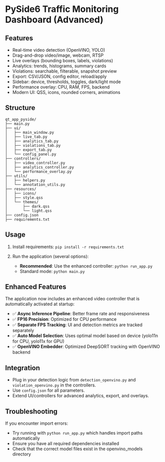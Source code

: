 # PySide6 Traffic Monitoring Dashboard (Advanced)

## Features

- Real-time video detection (OpenVINO, YOLO)
- Drag-and-drop video/image, webcam, RTSP
- Live overlays (bounding boxes, labels, violations)
- Analytics: trends, histograms, summary cards
- Violations: searchable, filterable, snapshot preview
- Export: CSV/JSON, config editor, reload/apply
- Sidebar: device, thresholds, toggles, dark/light mode
- Performance overlay: CPU, RAM, FPS, backend
- Modern UI: QSS, icons, rounded corners, animations

## Structure

```
qt_app_pyside/
├── main.py
├── ui/
│   ├── main_window.py
│   ├── live_tab.py
│   ├── analytics_tab.py
│   ├── violations_tab.py
│   ├── export_tab.py
│   └── config_panel.py
├── controllers/
│   ├── video_controller.py
│   ├── analytics_controller.py
│   └── performance_overlay.py
├── utils/
│   ├── helpers.py
│   └── annotation_utils.py
├── resources/
│   ├── icons/
│   ├── style.qss
│   └── themes/
│       ├── dark.qss
│       └── light.qss
├── config.json
├── requirements.txt
```

## Usage

1. Install requirements: `pip install -r requirements.txt`

2. Run the application (several options):
   - **Recommended**: Use the enhanced controller: `python run_app.py`
   - Standard mode: `python main.py`

## Enhanced Features

The application now includes an enhanced video controller that is automatically activated at startup:

- ✅ **Async Inference Pipeline**: Better frame rate and responsiveness
- ✅ **FP16 Precision**: Optimized for CPU performance
- ✅ **Separate FPS Tracking**: UI and detection metrics are tracked separately
- ✅ **Auto Model Selection**: Uses optimal model based on device (yolo11n for CPU, yolo11x for GPU)
- ✅ **OpenVINO Embedder**: Optimized DeepSORT tracking with OpenVINO backend

## Integration

- Plug in your detection logic from `detection_openvino.py` and `violation_openvino.py` in the controllers.
- Use `config.json` for all parameters.
- Extend UI/controllers for advanced analytics, export, and overlays.

## Troubleshooting

If you encounter import errors:

- Try running with `python run_app.py` which handles import paths automatically
- Ensure you have all required dependencies installed
- Check that the correct model files exist in the openvino_models directory

